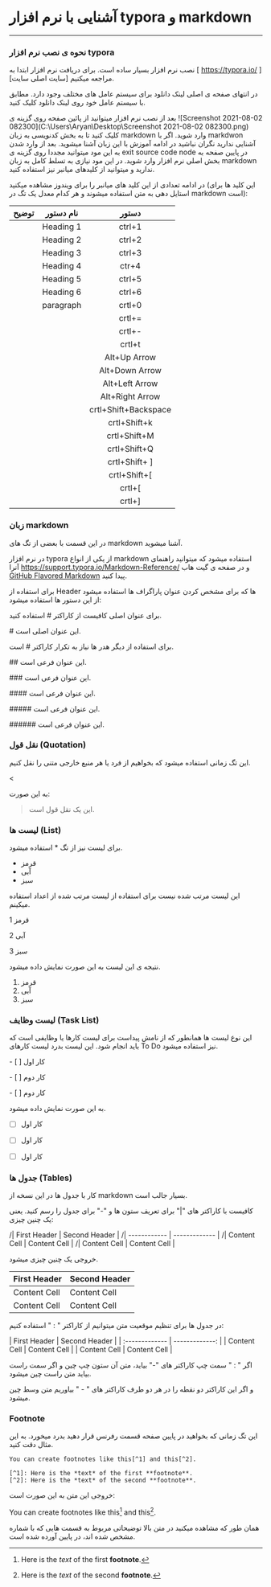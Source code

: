 # آشنایی با نرم افزار typora و markdown



------

### نحوه ی نصب نرم افزار typora



نصب نرم افزار بسیار ساده است. برای دریافت نرم افزار ابتدا به [ https://typora.io/ ][سایت اصلی سایت] مراجعه میکنیم. 

در انتهای صفحه ی اصلی لینک دانلود برای سیستم عامل های مختلف وجود دارد. مطابق با سیستم عامل خود روی لینک دانلود کلیک کنید.

بعد از نصب نرم افزار میتوانید از پائین صفحه روی گزینه ی ![Screenshot 2021-08-02 082300](C:\Users\Aryan\Desktop\Screenshot 2021-08-02 082300.png) کلیک کنید تا به بخش کدنویسی به زبان markdown وارد شوید. اگر با markdwon آشنایی ندارید نگران نباشید در ادامه آموزش با این زبان آشنا میشوید. بعد از وارد شدن به این مود میتوانید مجددا روی گزینه ی exit source code node در پایین صفحه به بخش اصلی نرم افزار وارد شوید. در این مود نیازی به تسلط کامل به زبان markdown ندارید و میتوانید از کلیدهای میانبر نیز استفاده کنید.

در ادامه تعدادی از این کلید های میانبر را برای ویندوز مشاهده میکنید (این کلید ها برای استایل دهی به متن استفاده میشوند و هر کدام معدل یک تگ در markdown است):



| توضیح | نام دستور |        دستور         |
| :---: | :-------: | :------------------: |
|       | Heading 1 |        ctrl+1        |
|       | Heading 2 |        ctrl+2        |
|       | Heading 3 |        ctrl+3        |
|       | Heading 4 |        ctr+4         |
|       | Heading 5 |        ctrl+5        |
|       | Heading 6 |        ctrl+6        |
|       | paragraph |        crtl+0        |
|       |           |        crtl+=        |
|       |           |        crtl+-        |
|       |           |        crtl+t        |
|       |           |     Alt+Up Arrow     |
|       |           |    Alt+Down Arrow    |
|       |           |    Alt+Left Arrow    |
|       |           |   Alt+Right Arrow    |
|       |           | crtl+Shift+Backspace |
|       |           |     crtl+Shift+k     |
|       |           |     crtl+Shift+M     |
|       |           |     crtl+Shift+Q     |
|       |           |    crtl+Shift+ ]     |
|       |           |     crtl+Shift+[     |
|       |           |        crtl+[        |
|       |           |        crtl+]        |



### زبان markdown

در این قسمت با بعضی از تگ های markdown آشنا میشوید.

در نرم افزار typora از یکی از انواع markdown استفاده میشود که میتوانید راهنمای آنرا https://support.typora.io/Markdown-Reference/ و در صفحه ی گیت هاب [GitHub Flavored Markdown](https://help.github.com/articles/github-flavored-markdown/) پیدا کنید.

برای استفاده از Header ها که برای مشخص کردن عنوان پاراگراف ها استفاده میشود از این دستور ها استفاده میشود:

برای عنوان اصلی کافیست از کاراکتر # استفاده کنید.  

\# این عنوان اصلی است.

برای استفاده از دیگر هدر ها نیاز به تکرار کاراکتر # است.

\## این عنوان فرعی است.

\### این عنوان فرعی است.

\#### این عنوان فرعی است.

\##### این عنوان فرعی است.

\###### این عنوان فرعی است.



### نقل قول (Quotation)

این تگ زمانی استفاده میشود که بخواهیم از فرد یا هر منبع خارجی متنی را نقل کنیم.

\< 

به این صورت:

> این یک نقل قول است.



### لیست ها (List)

برای لیست نیز از تگ * استفاده میشود.

* قرمز
* آبی 
* سبز

این لیست مرتب شده نیست برای استفاده از لیست مرتب شده از اعداد استفاده میکینم.

1 قرمز

2 آبی

3 سبز

نتیجه ی این لیست به این صورت نمایش داده میشود.

1. قرمز
2. آبی 
3. سبز



### لیست وظایف (Task List)

این نوع لیست ها همانطور که از نامش پیداست برای لیست کارها یا وظایفی است که باید انجام شود. این لیست بدرد لیست کارهای To Do نیز استفاده میشود.

\- [ ] کار اول

\- [ ] کار دوم

\- [ ] کار دوم

به این صورت نمایش داده میشود.

- [ ] کار اول

- [ ] کار اول

- [ ] کار اول

  

### جدول ها (Tables)

کار با جدول ها در این نسخه از markdown بسیار جالب است.

کافیست با کاراکتر های "|" برای تعریف ستون ها و "-" برای جدول را رسم کنید. یعنی یک چنین چیزی:



/| First Header | Second Header |
/| 	------------	 | 	------------- 	|
/| Content Cell | Content Cell  |
/| Content Cell | Content Cell  |



خروجی یک چنین چیزی میشود.



| First Header  | Second Header |
| ------------- | ------------- | 
| Content Cell  | Content Cell  |
| Content Cell  | Content Cell  |



در جدول ها برای تنظیم موقعیت متن میتوانیم از کاراکتر " : " استفاده کنیم:





\| First Header  | Second Header |
\| 	:------------- 	| 	-------------:	 | 
\| Content Cell  | Content Cell  |
\| Content Cell  | Content Cell  |



اگر " : " سمت چپ کاراکتر های "-" بیاید، متن آن ستون چپ چین و اگر سمت راست بیاید متن راست چین میشود.

و اگر این کاراکتر دو نقطه را در هر دو طرف کاراکتر های " - " بیاوریم متن وسط چین میشود.





### Footnote



این تگ زمانی که بخواهید در پایین صفحه قسمت رفرنس قرار دهید بدرد میخورد. به این مثال دقت کنید.

```
You can create footnotes like this[^1] and this[^2].

[^1]: Here is the *text* of the first **footnote**.
[^2]: Here is the *text* of the second **footnote**.
```

خروجی این متن به این صورت است:

You can create footnotes like this[^1] and this[^2].

[^1]: Here is the *text* of the first **footnote**.
[^2]: Here is the *text* of the second **footnote**.

همان طور که مشاهده میکنید در متن بالا توضیحاتی مربوط به قسمت هایی که با شماره مشخص شده اند، در پایین آورده شده است.



